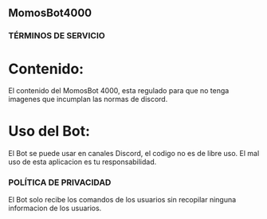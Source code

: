 ## MomosBot4000

### TÉRMINOS DE SERVICIO
# Contenido:
El contenido del MomosBot 4000, esta regulado para que no tenga imagenes que incumplan las normas de discord.
# Uso del Bot:
El Bot se puede usar en canales Discord, el codigo no es de libre uso. El mal uso de esta aplicacion es tu responsabilidad.

### POLÍTICA DE PRIVACIDAD
El Bot solo recibe los comandos de los usuarios sin recopilar ninguna informacion de los usuarios.

